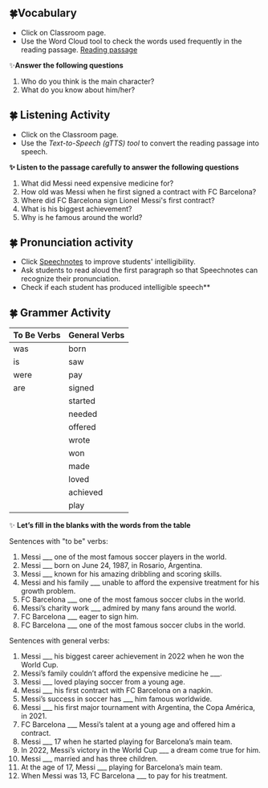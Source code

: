 ## 🍀Vocabulary
+ Click on Classroom page.
+ Use the Word Cloud tool to check the words used frequently in the reading passage. [Reading passage](https://github.com/Alexwcjung/Fall2024/blob/main/reading%20passage.md)

✨**Answer the following questions**
1. Who do you think is the main character?
2. What do you know about him/her?

## 🍀 Listening Activity 
+ Click on the Classroom page.
+ Use the *Text-to-Speech (gTTS) tool* to convert the reading passage into speech.

**✨ Listen to the passage carefully to answer the following questions**
1. What did Messi need expensive medicine for?
2. How old was Messi when he first signed a contract with FC Barcelona?
3. Where did FC Barcelona sign Lionel Messi's first contract?
4. What is his biggest achievement?
5. Why is he famous around the world?
   
## 🍀 Pronunciation activity
+ Click [Speechnotes](https://speechnotes.co/) to improve students' intelligibility.
+ Ask students to read aloud the first paragraph so that Speechnotes can recognize their pronunciation.
+ Check if each student has produced intelligible speech**

## 🍀 Grammer Activity

| **To Be Verbs** | **General Verbs** |
|-----------------|-------------------|
| was             | born              |
| is              | saw               |
| were            | pay               |
| are             | signed            |
|                 | started           |
|                 | needed            |
|                 | offered           |
|                 | wrote             |
|                 | won               |
|                 | made              |
|                 | loved             |
|                 | achieved          |
|                 | play              |


✨ **Let’s fill in the blanks with the words from the table**


Sentences with "to be" verbs:
1. Messi ___ one of the most famous soccer players in the world.
2. Messi ___ born on June 24, 1987, in Rosario, Argentina.
3. Messi ___ known for his amazing dribbling and scoring skills.
4. Messi and his family ___ unable to afford the expensive treatment for his growth problem.
5. FC Barcelona ___ one of the most famous soccer clubs in the world.
6. Messi’s charity work ___ admired by many fans around the world.
7. FC Barcelona ___ eager to sign him.
8. FC Barcelona ___ one of the most famous soccer clubs in the world.

Sentences with general verbs:
1. Messi ___ his biggest career achievement in 2022 when he won the World Cup.
2. Messi’s family couldn’t afford the expensive medicine he ___.
3. Messi ___ loved playing soccer from a young age.
4. Messi ___ his first contract with FC Barcelona on a napkin.
5. Messi’s success in soccer has ___ him famous worldwide.
6. Messi ___ his first major tournament with Argentina, the Copa América, in 2021.
7. FC Barcelona ___ Messi’s talent at a young age and offered him a contract.
8. Messi ___ 17 when he started playing for Barcelona’s main team.
9. In 2022, Messi’s victory in the World Cup ___ a dream come true for him.
10. Messi ___ married and has three children.
11. At the age of 17, Messi ___ playing for Barcelona’s main team.
12. When Messi was 13, FC Barcelona ___ to pay for his treatment.




